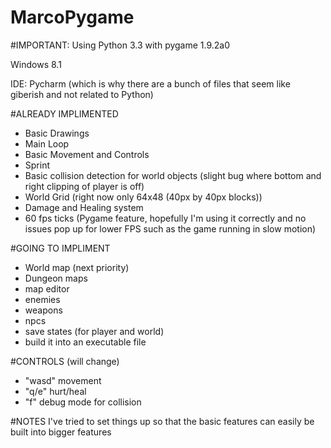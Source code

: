 MarcoPygame
===========

#IMPORTANT:
Using Python 3.3 with pygame 1.9.2a0

Windows 8.1

IDE: Pycharm (which is why there are a bunch of files that seem like giberish and not related to Python)

#ALREADY IMPLIMENTED
+ Basic Drawings
+ Main Loop
+ Basic Movement and Controls
+ Sprint
+ Basic collision detection for world objects (slight bug where bottom and right clipping of player is off)
+ World Grid (right now only 64x48 (40px by 40px blocks))
+ Damage and Healing system
+ 60 fps ticks (Pygame feature, hopefully I'm using it correctly and no issues pop up for lower FPS such as the game running in slow motion)

#GOING TO IMPLIMENT
- World map (next priority)
- Dungeon maps
- map editor
- enemies
- weapons
- npcs
- save states (for player and world)
- build it into an executable file

#CONTROLS (will change)
+ "wasd" movement
+ "q/e" hurt/heal
+ "f" debug mode for collision

#NOTES
I've tried to set things up so that the basic features can easily be built into bigger features
